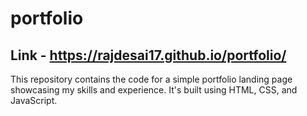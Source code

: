 # portfolio
## Link - https://rajdesai17.github.io/portfolio/
This repository contains the code for a simple portfolio landing page showcasing my skills and experience. It's built using HTML, CSS, and JavaScript.
